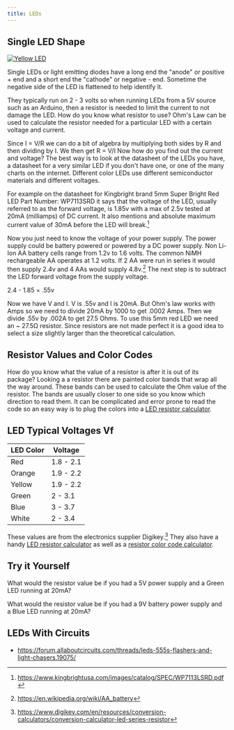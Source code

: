 ```yaml
---
title: LEDs
---
```


## Single LED Shape

[![Yellow LED](../../../../copyright/LED-yellow.jpg)](../../../../copyright/LED-yellow.jpg)

Single LEDs or light emitting diodes have a long end the "anode" or positive + end and a short end the "cathode" or negative - end. Sometime the negative side of the LED is flattened to help identify it.

They typically run on 2 - 3 volts so when running LEDs from a 5V source such as an Arduino, then a resistor is needed to limit the current to not damage the LED. How do you know what resistor to use? Ohm's Law can be used to calculate the resistor needed for a particular LED with a certain voltage and current.

Since I = V/R we can do a bit of algebra by multiplying both sides by R and then dividing by I. We then get R = V/I Now how do you find out the current and voltage? The best way is to look at the datasheet of the LEDs you have, a datasheet for a very similar LED if you don't have one, or one of the many charts on the internet. Different color LEDs use different semiconductor materials and different voltages.

For example on the datasheet for Kingbright brand 5mm Super Bright Red LED Part Number: WP7113SRD it says that the voltage of the LED, usually referred to as the forward voltage, is 1.85v with a max of 2.5v tested at 20mA (milliamps) of DC current. It also mentions and absolute maximum current value of 30mA before the LED will break.[^1]

Now you just need to know the voltage of your power supply. The power supply could be battery powered or powered by a DC power supply. Non Li-Ion AA battery cells range from 1.2v to 1.6 volts. The common NiMH rechargeable AA operates at 1.2 volts. If 2 AA were run in series it would then supply 2.4v and 4 AAs would supply 4.8v.[^2] The next step is to subtract the LED forward voltage from the supply voltage.

2.4 - 1.85 = .55v

Now we have V and I. V is .55v and I is 20mA. But Ohm's law works with Amps so we need to divide 20mA by 1000 to get .0002 Amps. Then we divide .55v by .002A to get 27.5 Ohms. To use this 5mm red LED we need an ~ 27.5Ω resistor. Since resistors are not made perfect it is a good idea to select a size slightly larger than the theoretical calculation.

## Resistor Values and Color Codes

How do you know what the value of a resistor is after it is out of its package? Looking a a resistor there are painted color bands that wrap all the way around. These bands can be used to calculate the Ohm value of the resistor. The bands are usually closer to one side so you know which direction to read them. It can be complicated and error prone to read the code so an easy way is to plug the colors into a [LED resistor calculator](https://www.digikey.com/en/resources/conversion-calculators/conversion-calculator-led-series-resistor).

## LED Typical Voltages Vf

<div class ="responsive-table-markdown">

| LED Color | Voltage   |
| --------- | --------- |
| Red       | 1.8 - 2.1 |
| Orange    | 1.9 - 2.2 |
| Yellow    | 1.9 - 2.2 |
| Green     | 2 - 3.1   |
| Blue      | 3 - 3.7   |
| White     | 2 - 3.4   |

</div>

These values are from the electronics supplier Digikey.[^3] They also have a handy [LED resistor calculator](https://www.digikey.com/en/resources/conversion-calculators/conversion-calculator-led-series-resistor) as well as a [resistor color code calculator](https://www.digikey.com/en/resources/conversion-calculators/conversion-calculator-resistor-color-code).

## Try it Yourself

What would the resistor value be if you had a 5V power supply and a Green LED running at 20mA?

What would the resistor value be if you had a 9V battery power supply and a Blue LED running at 20mA?

## LEDs With Circuits

- https://forum.allaboutcircuits.com/threads/leds-555s-flashers-and-light-chasers.19075/

[^1]: https://www.kingbrightusa.com/images/catalog/SPEC/WP7113LSRD.pdf
[^2]: https://en.wikipedia.org/wiki/AA_battery
[^3]: https://www.digikey.com/en/resources/conversion-calculators/conversion-calculator-led-series-resistor
